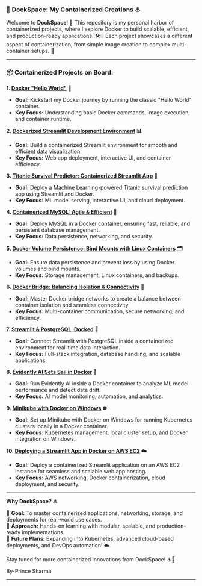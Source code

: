
### 🐳 **DockSpace: My Containerized Creations ⚓**  

Welcome to **DockSpace**! 🌊 This repository is my personal harbor of containerized projects, where I explore Docker to build scalable, efficient, and production-ready applications. 🛠️💡 Each project showcases a different aspect of containerization, from simple image creation to complex multi-container setups. 🚀  

---

### 📦 **Containerized Projects on Board:**  

**1. [Docker "Hello World"](https://github.com/divyanshsaxena002/Dockspace/tree/main/Docker%20%22Hello%20World%22) 🐳**  
   - **Goal:** Kickstart my Docker journey by running the classic "Hello World" container.  
   - **Key Focus:** Understanding basic Docker commands, image execution, and container runtime.  

**2. [Dockerized Streamlit Development Environment](https://github.com/divyanshsaxena002/Dockspace/tree/main/2.%20Dockerized%20Streamlit%20Development%20Environment) 📊**  
   - **Goal:** Build a containerized Streamlit environment for smooth and efficient data visualization.  
   - **Key Focus:** Web app deployment, interactive UI, and container efficiency.  

**3. [Titanic Survival Predictor: Containerized Streamlit App](https://github.com/divyanshsaxena002/Dockspace/tree/main/3.Titanic%20Survival%20Predictor%20Containerized%20Streamlit%20App) 🚢**  
   - **Goal:** Deploy a Machine Learning-powered Titanic survival prediction app using Streamlit and Docker.  
   - **Key Focus:** ML model serving, interactive UI, and cloud deployment.  

**4. [Containerized MySQL: Agile & Efficient](https://github.com/divyanshsaxena002/Dockspace/tree/main/4.%20Containerized%20MySQL%3A%20Agile%20%26%20Efficient%20%F0%9F%90%AC) 🐬**  
   - **Goal:** Deploy MySQL in a Docker container, ensuring fast, reliable, and persistent database management.  
   - **Key Focus:** Data persistence, networking, and security.  

**5. [Docker Volume Persistence: Bind Mounts with Linux Containers](https://github.com/divyanshsaxena002/Dockspace/tree/main/5.%20Docker%20Volume%20Persistence_%20Bind%20Mounts%20with%20Linux%20Containers) 🗂️**  
   - **Goal:** Ensure data persistence and prevent loss by using Docker volumes and bind mounts.  
   - **Key Focus:** Storage management, Linux containers, and backups.  

**6. [Docker Bridge: Balancing Isolation & Connectivity](https://github.com/divyanshsaxena002/Dockspace/tree/main/6.%20Docker%20Bridge_%20Balancing%20Isolation%20%26%20Connectivity) 🔗**  
   - **Goal:** Master Docker bridge networks to create a balance between container isolation and seamless connectivity.  
   - **Key Focus:** Multi-container communication, secure networking, and efficiency.  

**7. [Streamlit & PostgreSQL, Docked](https://github.com/divyanshsaxena002/Dockspace/tree/main/7.%20Streamlit%20%26%20PostgreSQL%2C%20Docked) 🐘**  
   - **Goal:** Connect Streamlit with PostgreSQL inside a containerized environment for real-time data interaction.  
   - **Key Focus:** Full-stack integration, database handling, and scalable applications.  

**8. [Evidently AI Sets Sail in Docker](https://github.com/divyanshsaxena002/Dockspace/tree/main/8.%20Evidently%20AI%20Sets%20Sail%20in%20Docker) 🧠**  
   - **Goal:** Run Evidently AI inside a Docker container to analyze ML model performance and detect data drift.  
   - **Key Focus:** AI model monitoring, automation, and analytics.  

**9. [Minikube with Docker on Windows](https://github.com/divyanshsaxena002/Dockspace/tree/main/9.%20Minikube%20with%20Docker%20on%20Windows) ☸️**  
   - **Goal:** Set up Minikube with Docker on Windows for running Kubernetes clusters locally in a Docker container.  
   - **Key Focus:** Kubernetes management, local cluster setup, and Docker integration on Windows.
     
**10. [Deploying a Streamlit App in Docker on AWS EC2](https://github.com/divyanshsaxena002/Dockspace/tree/main/10.%20Deploying%20a%20Streamlit%20App%20in%20Docker%20on%20AWS%20EC2) ☁️**
   - **Goal:** Deploy a containerized Streamlit application on an AWS EC2 instance for seamless and scalable web app hosting.  
   - **Key Focus:** AWS networking, Docker containerization, cloud deployment, and security.
---


 **Why DockSpace? ⚓**  

🚀 **Goal:** To master containerized applications, networking, storage, and deployments for real-world use cases.  
🔬 **Approach:** Hands-on learning with modular, scalable, and production-ready implementations.  
🔮 **Future Plans:** Expanding into Kubernetes, advanced cloud-based deployments, and DevOps automation! ☁️  

Stay tuned for more containerized innovations from DockSpace! ⚓🚀  

By-Prince Sharma


---
